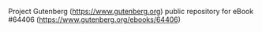 Project Gutenberg (https://www.gutenberg.org) public repository for
eBook #64406 (https://www.gutenberg.org/ebooks/64406)
